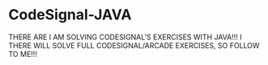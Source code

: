 # CodeSignal-JAVA
THERE ARE I AM SOLVING CODESIGNAL'S EXERCISES WITH JAVA!!!
I THERE WILL SOLVE FULL CODESIGNAL/ARCADE EXERCISES, SO FOLLOW TO ME!!!
